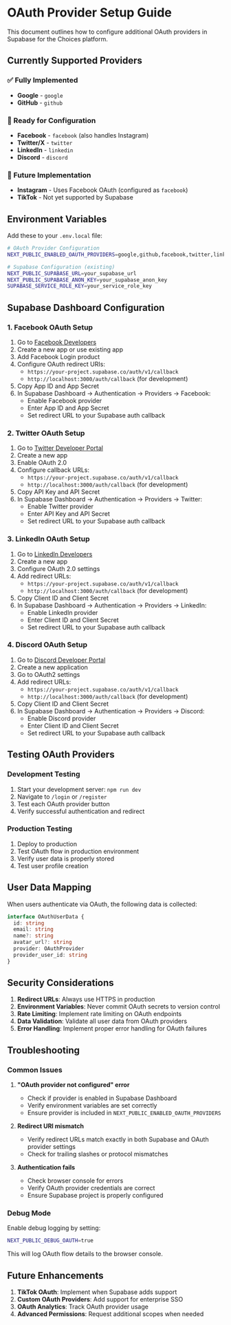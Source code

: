 # OAuth Provider Setup Guide

This document outlines how to configure additional OAuth providers in Supabase for the Choices platform.

## Currently Supported Providers

### ✅ Fully Implemented
- **Google** - `google`
- **GitHub** - `github`

### 🔧 Ready for Configuration
- **Facebook** - `facebook` (also handles Instagram)
- **Twitter/X** - `twitter`
- **LinkedIn** - `linkedin`
- **Discord** - `discord`

### 🚧 Future Implementation
- **Instagram** - Uses Facebook OAuth (configured as `facebook`)
- **TikTok** - Not yet supported by Supabase

## Environment Variables

Add these to your `.env.local` file:

```bash
# OAuth Provider Configuration
NEXT_PUBLIC_ENABLED_OAUTH_PROVIDERS=google,github,facebook,twitter,linkedin,discord

# Supabase Configuration (existing)
NEXT_PUBLIC_SUPABASE_URL=your_supabase_url
NEXT_PUBLIC_SUPABASE_ANON_KEY=your_supabase_anon_key
SUPABASE_SERVICE_ROLE_KEY=your_service_role_key
```

## Supabase Dashboard Configuration

### 1. Facebook OAuth Setup
1. Go to [Facebook Developers](https://developers.facebook.com/)
2. Create a new app or use existing app
3. Add Facebook Login product
4. Configure OAuth redirect URIs:
   - `https://your-project.supabase.co/auth/v1/callback`
   - `http://localhost:3000/auth/callback` (for development)
5. Copy App ID and App Secret
6. In Supabase Dashboard → Authentication → Providers → Facebook:
   - Enable Facebook provider
   - Enter App ID and App Secret
   - Set redirect URL to your Supabase auth callback

### 2. Twitter OAuth Setup
1. Go to [Twitter Developer Portal](https://developer.twitter.com/)
2. Create a new app
3. Enable OAuth 2.0
4. Configure callback URLs:
   - `https://your-project.supabase.co/auth/v1/callback`
   - `http://localhost:3000/auth/callback` (for development)
5. Copy API Key and API Secret
6. In Supabase Dashboard → Authentication → Providers → Twitter:
   - Enable Twitter provider
   - Enter API Key and API Secret
   - Set redirect URL to your Supabase auth callback

### 3. LinkedIn OAuth Setup
1. Go to [LinkedIn Developers](https://www.linkedin.com/developers/)
2. Create a new app
3. Configure OAuth 2.0 settings
4. Add redirect URLs:
   - `https://your-project.supabase.co/auth/v1/callback`
   - `http://localhost:3000/auth/callback` (for development)
5. Copy Client ID and Client Secret
6. In Supabase Dashboard → Authentication → Providers → LinkedIn:
   - Enable LinkedIn provider
   - Enter Client ID and Client Secret
   - Set redirect URL to your Supabase auth callback

### 4. Discord OAuth Setup
1. Go to [Discord Developer Portal](https://discord.com/developers/applications)
2. Create a new application
3. Go to OAuth2 settings
4. Add redirect URLs:
   - `https://your-project.supabase.co/auth/v1/callback`
   - `http://localhost:3000/auth/callback` (for development)
5. Copy Client ID and Client Secret
6. In Supabase Dashboard → Authentication → Providers → Discord:
   - Enable Discord provider
   - Enter Client ID and Client Secret
   - Set redirect URL to your Supabase auth callback

## Testing OAuth Providers

### Development Testing
1. Start your development server: `npm run dev`
2. Navigate to `/login` or `/register`
3. Test each OAuth provider button
4. Verify successful authentication and redirect

### Production Testing
1. Deploy to production
2. Test OAuth flow in production environment
3. Verify user data is properly stored
4. Test user profile creation

## User Data Mapping

When users authenticate via OAuth, the following data is collected:

```typescript
interface OAuthUserData {
  id: string
  email: string
  name?: string
  avatar_url?: string
  provider: OAuthProvider
  provider_user_id: string
}
```

## Security Considerations

1. **Redirect URLs**: Always use HTTPS in production
2. **Environment Variables**: Never commit OAuth secrets to version control
3. **Rate Limiting**: Implement rate limiting on OAuth endpoints
4. **Data Validation**: Validate all user data from OAuth providers
5. **Error Handling**: Implement proper error handling for OAuth failures

## Troubleshooting

### Common Issues

1. **"OAuth provider not configured" error**
   - Check if provider is enabled in Supabase Dashboard
   - Verify environment variables are set correctly
   - Ensure provider is included in `NEXT_PUBLIC_ENABLED_OAUTH_PROVIDERS`

2. **Redirect URI mismatch**
   - Verify redirect URLs match exactly in both Supabase and OAuth provider settings
   - Check for trailing slashes or protocol mismatches

3. **Authentication fails**
   - Check browser console for errors
   - Verify OAuth provider credentials are correct
   - Ensure Supabase project is properly configured

### Debug Mode

Enable debug logging by setting:
```bash
NEXT_PUBLIC_DEBUG_OAUTH=true
```

This will log OAuth flow details to the browser console.

## Future Enhancements

1. **TikTok OAuth**: Implement when Supabase adds support
2. **Custom OAuth Providers**: Add support for enterprise SSO
3. **OAuth Analytics**: Track OAuth provider usage
4. **Advanced Permissions**: Request additional scopes when needed
